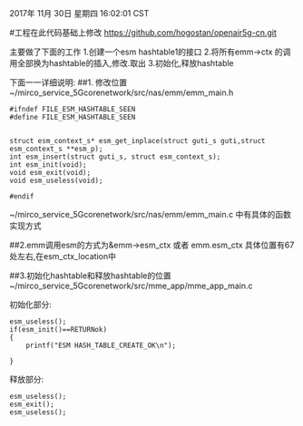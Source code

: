 2017年 11月 30日 星期四 16:02:01 CST


#工程在此代码基础上修改 https://github.com/hogostan/openair5g-cn.git

主要做了下面的工作
1.创建一个esm hashtable1的接口
2.将所有emm->ctx 的调用全部换为hashtable的插入,修改.取出
3.初始化,释放hashtable

下面一一详细说明:
##1. 修改位置 
~/mirco_service_5Gcorenetwork/src/nas/emm/emm_main.h

    #ifndef FILE_ESM_HASHTABLE_SEEN
    #define FILE_ESM_HASHTABLE_SEEN


    struct esm_context_s* esm_get_inplace(struct guti_s guti,struct esm_context_s **esm_p);
    int esm_insert(struct guti_s, struct esm_context_s);
    int esm_init(void);
    void esm_exit(void);
    void esm_useless(void);

    #endif

~/mirco_service_5Gcorenetwork/src/nas/emm/emm_main.c
中有具体的函数实现方式


##2.emm调用esm的方式为&emm->esm_ctx 或者 emm.esm_ctx 
具体位置有67处左右,在esm_ctx_location中

##3.初始化hashtable和释放hashtable的位置
~/mirco_service_5Gcorenetwork/src/mme_app/mme_app_main.c

初始化部分:

    esm_useless();
    if(esm_init()==RETURNok)
    {
        printf("ESM HASH_TABLE_CREATE_OK\n");

    }





释放部分:

    esm_useless();
    esm_exit();
    esm_useless();

